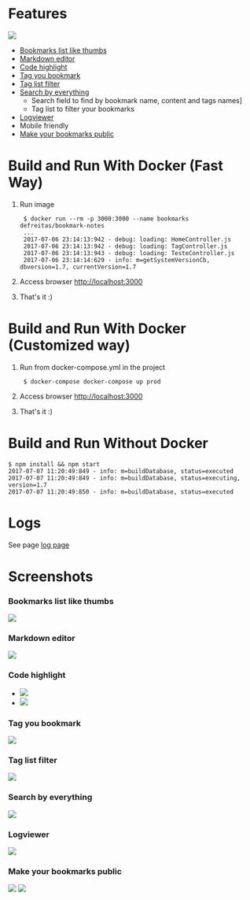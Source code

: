 # Features
![](https://raw.githubusercontent.com/mageddo/bookmark-notes/master/files/screenshots/001-bookmarks-list-thumb.jpg)

* [Bookmarks list like thumbs](#001)
* [Markdown editor](#002)
* [Code highlight](#003)
* [Tag you bookmark](#005)
* [Tag list filter](#006)
* [Search by everything](#007)
	* Search field to find by bookmark name, content and tags names]
	* Tag list to filter your bookmarks
* [Logviewer](#008)
* Mobile friendly
* [Make your bookmarks public](#009)


# Build and Run With Docker (Fast Way)

1. Run image

		$ docker run --rm -p 3000:3000 --name bookmarks defreitas/bookmark-notes
		...
		2017-07-06 23:14:13:942 - debug: loading: HomeController.js
		2017-07-06 23:14:13:942 - debug: loading: TagController.js
		2017-07-06 23:14:13:943 - debug: loading: TesteController.js
		2017-07-06 23:14:14:629 - info: m=getSystemVersionCb, dbversion=1.7, currentVersion=1.7

2. Access browser [http://localhost:3000](http://localhost:3000)
3. That's it :)


# Build and Run With Docker (Customized way)

1. Run from docker-compose.yml in the project

		$ docker-compose docker-compose up prod

2. Access browser [http://localhost:3000](http://localhost:3000)
3. That's it :)

# Build and Run Without Docker

	$ npm install && npm start
	2017-07-07 11:20:49:849 - info: m=buildDatabase, status=executed
	2017-07-07 11:20:49:849 - info: m=buildDatabase, status=executing, version=1.7
	2017-07-07 11:20:49:850 - info: m=buildDatabase, status=executed


# Logs

See page [log page](http://127.0.0.1:3000/logviewer/#)

# Screenshots
### <div id="001">Bookmarks list like thumbs</div>

![](https://raw.githubusercontent.com/mageddo/bookmark-notes/master/files/screenshots/001-bookmarks-list-thumb.jpg)

### <div id="002">Markdown editor</div>

![](https://raw.githubusercontent.com/mageddo/bookmark-notes/master/files/screenshots/002-markdown-editor.jpg)

### <div id="003">Code highlight</div>

* ![](https://raw.githubusercontent.com/mageddo/bookmark-notes/master/files/screenshots/003-code-highlight.jpg)
* ![](https://raw.githubusercontent.com/mageddo/bookmark-notes/master/files/screenshots/004-code-highlight.jpg)

### <div id="005">Tag you bookmark</div>

![](https://raw.githubusercontent.com/mageddo/bookmark-notes/master/files/screenshots/005-bookmark-tag.jpg)

### <div id="006">Tag list filter</div>

![](https://raw.githubusercontent.com/mageddo/bookmark-notes/master/files/screenshots/006-tag-list-filter.jpg)

### <div id="007">Search by everything</div>

![](https://raw.githubusercontent.com/mageddo/bookmark-notes/master/files/screenshots/007-search.jpg)

### <div id="008">Logviewer</div>

![](https://raw.githubusercontent.com/mageddo/bookmark-notes/master/files/screenshots/008-logviewer.jpg)

### <div id="009">Make your bookmarks public</div>

![](https://raw.githubusercontent.com/mageddo/bookmark-notes/master/files/screenshots/010-turn-it-public.png)
![](https://raw.githubusercontent.com/mageddo/bookmark-notes/master/files/screenshots/009-public-bookmark-view.png)

